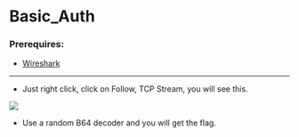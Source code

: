# Basic_Auth

### Prerequires:

- <a href="https://www.wireshark.org/" rel="nofollow">Wireshark</a>

-----------------

- Just right click, click on Follow, TCP Stream, you will see this.

<img src="https://cdn.discordapp.com/attachments/698984879823519827/782016879014313994/unknown.png">

- Use a random B64 decoder and you will get the flag.
